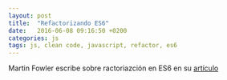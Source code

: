 ```yaml
---
layout: post
title:  "Refactorizando ES6"
date:   2016-06-08 09:16:50 +0200
categories: js
tags: js, clean code, javascript, refactor, es6
---
```


Martin Fowler escribe sobre ractoriazción en ES6 en su [artículo][articulo]

[articulo]: http://martinfowler.com/articles/refactoring-video-store-js/